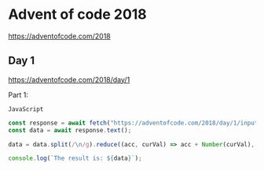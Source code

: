 # Advent of code 2018

https://adventofcode.com/2018

## Day 1

https://adventofcode.com/2018/day/1

Part 1:

`JavaScript`

```js
const response = await fetch("https://adventofcode.com/2018/day/1/input");
const data = await response.text();

data = data.split(/\n/g).reduce((acc, curVal) => acc + Number(curVal), 0);

console.log(`The result is: ${data}`);
```
